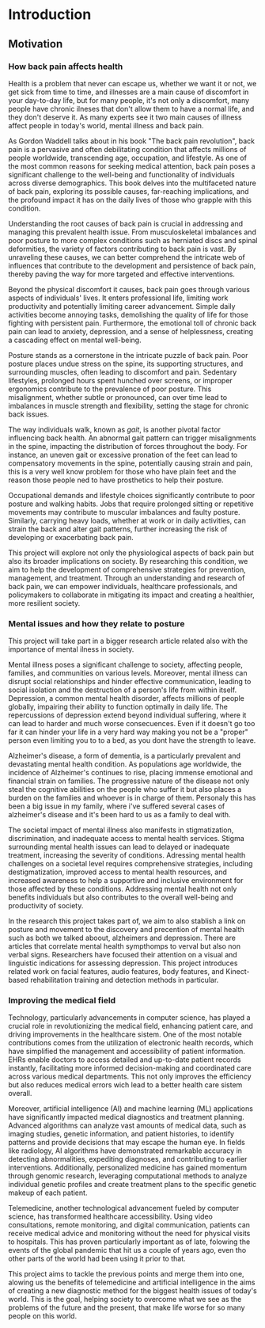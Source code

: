 # Introduction

## Motivation

### How back pain affects health
Health is a problem that never can escape us, whether we want it or not, we get sick from time to time, and illnesses are a main cause of discomfort in your day-to-day life, but for many people, it's not only a discomfort, many people have chronic ilneses that don't allow them to have a normal life, and they don't deserve it. As many experts see it two main causes of illness affect people in today's world, mental illness and back pain.

As Gordon Waddell talks about in his book "The back pain revolution", back pain is a pervasive and often debilitating condition that affects millions of people worldwide, transcending age, occupation, and lifestyle. As one of the most common reasons for seeking medical attention, back pain poses a significant challenge to the well-being and functionality of individuals across diverse demographics. This book delves into the multifaceted nature of back pain, exploring its possible causes, far-reaching implications, and the profound impact it has on the daily lives of those who grapple with this condition.

Understanding the root causes of back pain is crucial in addressing and managing this prevalent health issue. From musculoskeletal imbalances and poor posture to more complex conditions such as herniated discs and spinal deformities, the variety of factors contributing to back pain is vast. By unraveling these causes, we can better comprehend the intricate web of influences that contribute to the development and persistence of back pain, thereby paving the way for more targeted and effective interventions.

Beyond the physical discomfort it causes, back pain goes through various aspects of individuals' lives. It enters professional life, limiting work productivity and potentially limiting career advancement. Simple daily activities become annoying tasks, demolishing the quality of life for those fighting with persistent pain. Furthermore, the emotional toll of chronic back pain can lead to anxiety, depression, and a sense of helplessness, creating a cascading effect on mental well-being.

Posture stands as a cornerstone in the intricate puzzle of back pain. Poor posture places undue stress on the spine, its supporting structures, and surrounding muscles, often leading to discomfort and pain. Sedentary lifestyles, prolonged hours spent hunched over screens, or improper ergonomics contribute to the prevalence of poor posture. This misalignment, whether subtle or pronounced, can over time lead to imbalances in muscle strength and flexibility, setting the stage for chronic back issues.

The way individuals walk, known as *gait*, is another pivotal factor influencing back health. An abnormal gait pattern can trigger misalignments in the spine, impacting the distribution of forces throughout the body. For instance, an uneven gait or excessive pronation of the feet can lead to compensatory movements in the spine, potentially causing strain and pain, this is a very well know problem for those who have plain feet and the reason those people ned to have prosthetics to help their posture.

Occupational demands and lifestyle choices significantly contribute to poor posture and walking habits. Jobs that require prolonged sitting or repetitive movements may contribute to muscular imbalances and faulty posture. Similarly, carrying heavy loads, whether at work or in daily activities, can strain the back and alter gait patterns, further increasing the risk of developing or exacerbating back pain.

This project will explore not only the physiological aspects of back pain but also its broader implications on society. By researching this condition, we aim to help the development of comprehensive strategies for prevention, management, and treatment. Through an understanding and research of back pain, we can empower individuals, healthcare professionals, and policymakers to collaborate in mitigating its impact and creating a healthier, more resilient society.

### Mental issues and how they relate to posture

This project will take part in a bigger research article related also with the importance of mental ilness in society.

Mental illness poses a significant challenge to society, affecting people, families, and communities on various levels. Moreover, mental illness can disrupt social relationships and hinder effective communication, leading to social isolation and the destruction of a person's life from within itself. Depression, a common mental health disorder, affects millions of people globally, impairing their ability to function optimally in daily life. The repercussions of depression extend beyond individual suffering, where it can lead to harder and much worse consecuences. Even if it doesn't go too far it can hinder your life in a very hard way making you not be a "proper" person even limiting you to to a bed, as you dont have the strength to leave.

Alzheimer's disease, a form of dementia, is a particularly prevalent and devastating mental health condition. As populations age worldwide, the incidence of Alzheimer's continues to rise, placing immense emotional and financial strain on families. The progressive nature of the disease not only steal the cognitive abilities on the people who suffer it but also places a burden on the families and whoever is in charge of them. Personaly this has been a big issue in my family, where i've suffered several cases of alzheimer's disease and it's been hard to us as a family to deal with.

The societal impact of mental illness also manifests in stigmatization, discrimination, and inadequate access to mental health services. Stigma surrounding mental health issues can lead to delayed or inadequate treatment, increasing the severity of conditions. Adressing mental health challenges on a societal level requires comprehensive strategies, including destigmatization, improved access to mental health resources, and increased awareness to help a supportive and inclusive environment for those affected by these conditions. Addressing mental health not only benefits individuals but also contributes to the overall well-being and productivity of society.

In the research this project takes part of, we aim to also stablish a link on posture and movement to the discovery and precention of mental health such as both we talked aboout, alzheimers and depression. There are articles that correlate mental health sympthomps to verval but also non verbal signs. Researchers have focused their attention on a visual and linguistic indications for assessing depression. This project introduces related work on facial features, audio features, body features, and Kinect-based rehabilitation training and detection methods in particular.

### Improving the medical field

Technology, particularly advancements in computer science, has played a crucial role in revolutionizing the medical field, enhancing patient care, and driving improvements in the healthcare sistem. One of the most notable contributions comes from the utilization of electronic health records, which have simplified the management and accessibility of patient information. EHRs enable doctors to access detailed and up-to-date patient records instantly, facilitating more informed decision-making and coordinated care across various medical departments. This not only improves the efficiency but also reduces medical errors wich lead to a better health care sistem overall.

Moreover, artificial intelligence (AI) and machine learning (ML) applications have significantly impacted medical diagnostics and treatment planning. Advanced algorithms can analyze vast amounts of medical data, such as imaging studies, genetic information, and patient histories, to identify patterns and provide decisions that may escape the human eye. In fields like radiology, AI algorithms have demonstrated remarkable accuracy in detecting abnormalities, expediting diagnoses, and contributing to earlier interventions. Additionally, personalized medicine has gained momentum through genomic research, leveraging computational methods to analyze individual genetic profiles and create treatment plans to the specific genetic makeup of each patient.

Telemedicine, another technological advancement fueled by computer science, has transformed healthcare accessibility. Using video consultations, remote monitoring, and digital communication, patients can receive medical advice and monitoring without the need for physical visits to hospitals. This has proven particularly important as of late, folowing the events of the global pandemic that hit us a couple of years ago, even tho other parts of the world had been using it prior to that. 

This project aims to tackle the previous points and merge them into one, alowing us the benefits of telemedicine and artificial intelligence in the aims of creating a new diagnostic method for the biggest health issues of today's world. This is the goal, helping society to overcome what we see as the problems of the future and the present, that make life worse for so many  people on this world.